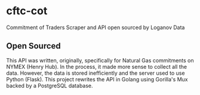 # cftc-cot
Commitment of Traders Scraper and API open sourced by Loganov Data

## Open Sourced
This API was written, originally, specifically for Natural Gas commitments on NYMEX (Henry Hub). In the process, it made more sense to collect all the data. However, the data is stored inefficiently and the server used to use Python (Flask). This project rewrites the API in Golang using Gorilla's Mux backed by a PostgreSQL database.
